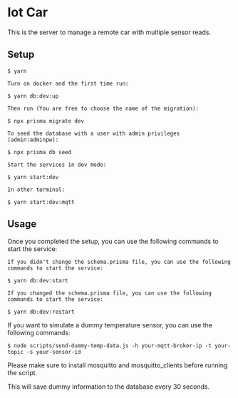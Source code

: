 # Iot Car

This is the server to manage a remote car with multiple sensor reads.

## Setup

    $ yarn

    Turn on docker and the first time run:

    $ yarn db:dev:up

    Then run (You are free to choose the name of the migration):

    $ npx prisma migrate dev

    To seed the database with a user with admin privileges (admin:adminpw):

    $ npx prisma db seed

    Start the services in dev mode:

    $ yarn start:dev

    In other terminal:

    $ yarn start:dev:mqtt

## Usage

Once you completed the setup, you can use the following commands to start the service:

    If you didn't change the schema.prisma file, you can use the following commands to start the service:

    $ yarn db:dev:start

    If you changed the schema.prisma file, you can use the following commands to start the service:

    $ yarn db:dev:restart

If you want to simulate a dummy temperature sensor, you can use the following commands:

    $ node scripts/send-dummy-temp-data.js -h your-mqtt-broker-ip -t your-topic -s your-sensor-id

Please make sure to install mosquitto and mosquitto_clients before running the script.

This will save dummy information to the database every 30 seconds.